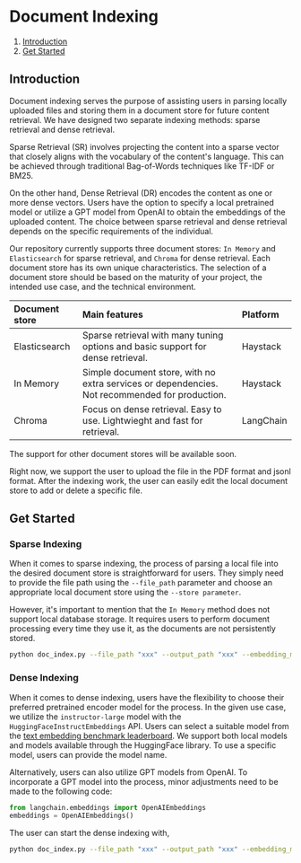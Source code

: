 Document Indexing
======
1. [Introduction](#introduction)
2. [Get Started](#get-started)

## Introduction

Document indexing serves the purpose of assisting users in parsing locally uploaded files and storing them in a document store for future content retrieval. We have designed two separate indexing methods: sparse retrieval and dense retrieval.

Sparse Retrieval (SR) involves projecting the content into a sparse vector that closely aligns with the vocabulary of the content's language. This can be achieved through traditional Bag-of-Words techniques like TF-IDF or BM25.

On the other hand, Dense Retrieval (DR) encodes the content as one or more dense vectors. Users have the option to specify a local pretrained model or utilize a GPT model from OpenAI to obtain the embeddings of the uploaded content. The choice between sparse retrieval and dense retrieval depends on the specific requirements of the individual.

Our repository currently supports three document stores: `In Memory` and `Elasticsearch` for sparse retrieval, and `Chroma` for dense retrieval. Each document store has its own unique characteristics. The selection of a document store should be based on the maturity of your project, the intended use case, and the technical environment.


|Document store   |Main features       |Platform |
|:----------|:----------|:------------------|
|Elasticsearch  |Sparse retrieval with many tuning options and basic support for dense retrieval. |Haystack|
|In Memory|Simple document store, with no extra services or dependencies. Not recommended for production.  |Haystack                      |                        |
|Chroma    |Focus on dense retrieval. Easy to use. Lightwieght and fast for retrieval.    |LangChain|

The support for other document stores will be available soon.

Right now, we support the user to upload the file in the PDF format and jsonl format. After the indexing work, the user can easily edit the local document store to add or delete a specific file. 

## Get Started

### Sparse Indexing

When it comes to sparse indexing, the process of parsing a local file into the desired document store is straightforward for users. They simply need to provide the file path using the `--file_path` parameter and choose an appropriate local document store using the `--store parameter`.

However, it's important to mention that the `In Memory` method does not support local database storage. It requires users to perform document processing every time they use it, as the documents are not persistently stored.

 ```bash 
python doc_index.py --file_path "xxx" --output_path "xxx" --embedding_method sparse --store Elasticsearch
 ```

### Dense Indexing
When it comes to dense indexing, users have the flexibility to choose their preferred pretrained encoder model for the process. In the given use case, we utilize the `instructor-large` model with the `HuggingFaceInstructEmbeddings` API. Users can select a suitable model from the [text embedding benchmark leaderboard](https://huggingface.co/spaces/mteb/leaderboard). We support both local models and models available through the HuggingFace library. To use a specific model, users can provide the model name.

Alternatively, users can also utilize GPT models from OpenAI. To incorporate a GPT model into the process, minor adjustments need to be made to the following code:
 ```python
from langchain.embeddings import OpenAIEmbeddings
embeddings = OpenAIEmbeddings()
 ```

The user can start the dense indexing with,
 ```bash 
python doc_index.py --file_path "xxx" --output_path "xxx" --embedding_model hkunlp/instructor-large --embedding_method dense --store Chroma
 ```